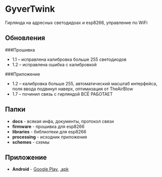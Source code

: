 # GyverTwink
Гирлянда на адресных светодидоах и esp8266, управление по WiFi

## Обновления
###Прошивка
- 1.1 – исправлена калибровка больше 255 светодиодов
- 1.2 – исправлена ошибка с калибровкой

###Приложение
- 1.2 – калибровка больше 255, автоматический масштаб интерфейса, поля ввода подвинул наверх, оптимизация от TheAirBlow
- 1.7 – починил связь с гирляндой ВСЁ РАБОТАЕТ

## Папки
- **docs** - всякая инфа, документы, протокол связи
- **firmware** - прошивка для esp8266
- **libraries** - библиотеки для esp8266
- **processing** - исходник приложения
- **schemes** - схемы

## Приложение
- **Android** - [Google Play](https://play.google.com/store/apps/details?id=ru.alexgyver.GyverTwink), [.apk](https://github.com/AlexGyver/GyverTwink/raw/main/Android/gyvertwink.apk)